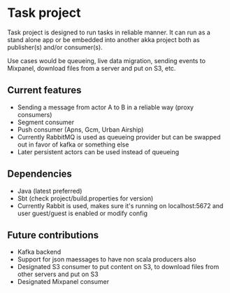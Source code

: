 # Task project

Task project is designed to run tasks in reliable manner.
It can run as a stand alone app or be embedded into another akka project both as publisher(s) and/or consumer(s). 

Use cases would be queueing, live data migration, sending events to Mixpanel, download files from a server and put on S3, etc.

## Current features
 * Sending a message from actor A to B in a reliable way (proxy consumers)
 * Segment consumer
 * Push consumer (Apns, Gcm, Urban Airship)
 * Currently RabbitMQ is used as queueing provider but can be swapped out in favor of kafka or something else
 * Later persistent actors can be used instead of queueing

## Dependencies

 * Java (latest preferred)
 * Sbt (check project/build.properties for version)
 * Currently Rabbit is used, makes sure it's running on localhost:5672 and user guest/guest is enabled or modify config
 
## Future contributions

 * Kafka backend
 * Support for json maessages to have non scala producers also
 * Designated S3 consumer to put content on S3, to download files from other servers and put on S3
 * Designated Mixpanel consumer
